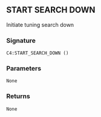 ## START SEARCH DOWN

Initiate tuning search down


###  Signature

`C4:START_SEARCH_DOWN ()`


### Parameters

`None`


### Returns

`None
`